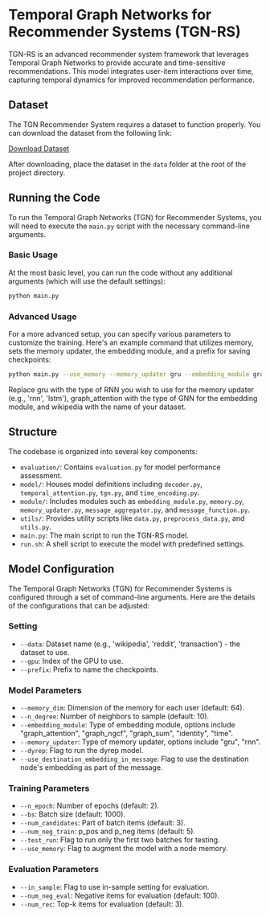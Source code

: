 # Temporal Graph Networks for Recommender Systems (TGN-RS)

TGN-RS is an advanced recommender system framework that leverages Temporal Graph Networks to provide accurate and time-sensitive recommendations. This model integrates user-item interactions over time, capturing temporal dynamics for improved recommendation performance.

## Dataset

The TGN Recommender System requires a dataset to function properly. You can download the dataset from the following link:

[Download Dataset](https://unistackr0-my.sharepoint.com/:f:/g/personal/kimyejin99_unist_ac_kr/EgHSAM0-ikxGsiRsQwrJm5kBGKrgOhP7AxJyOqNpDZzJlQ?e=0KgBqg)

After downloading, place the dataset in the `data` folder at the root of the project directory.

## Running the Code

To run the Temporal Graph Networks (TGN) for Recommender Systems, you will need to execute the `main.py` script with the necessary command-line arguments.

### Basic Usage

At the most basic level, you can run the code without any additional arguments (which will use the default settings):

```bash
python main.py
```

### Advanced Usage

For a more advanced setup, you can specify various parameters to customize the training. Here's an example command that utilizes memory, sets the memory updater, the embedding module, and a prefix for saving checkpoints:

```bash
python main.py --use_memory --memory_updater gru --embedding_module graph_attention --prefix graph_attention_gru_wikipedia --data wikipedia
```

Replace gru with the type of RNN you wish to use for the memory updater (e.g., 'rnn', 'lstm'), graph_attention with the type of GNN for the embedding module, and wikipedia with the name of your dataset.


## Structure

The codebase is organized into several key components:

- `evaluation/`: Contains `evaluation.py` for model performance assessment.
- `model/`: Houses model definitions including `decoder.py`, `temporal_attention.py`, `tgn.py`, and `time_encoding.py`.
- `module/`: Includes modules such as `embedding_module.py`, `memory.py`, `memory_updater.py`, `message_aggregator.py`, and `message_function.py`.
- `utils/`: Provides utility scripts like `data.py`, `preprocess_data.py`, and `utils.py`.
- `main.py`: The main script to run the TGN-RS model.
- `run.sh`: A shell script to execute the model with predefined settings.

## Model Configuration

The Temporal Graph Networks (TGN) for Recommender Systems is configured through a set of command-line arguments. Here are the details of the configurations that can be adjusted:

### Setting
- `--data`: Dataset name (e.g., 'wikipedia', 'reddit', 'transaction') - the dataset to use.
- `--gpu`: Index of the GPU to use.
- `--prefix`: Prefix to name the checkpoints.

### Model Parameters
- `--memory_dim`: Dimension of the memory for each user (default: 64).
- `--n_degree`: Number of neighbors to sample (default: 10).
- `--embedding_module`: Type of embedding module, options include "graph_attention", "graph_ngcf", "graph_sum", "identity", "time".
- `--memory_updater`: Type of memory updater, options include "gru", "rnn".
- `--dyrep`: Flag to run the dyrep model.
- `--use_destination_embedding_in_message`: Flag to use the destination node's embedding as part of the message.

### Training Parameters
- `--n_epoch`: Number of epochs (default: 2).
- `--bs`: Batch size (default: 1000).
- `--num_candidates`: Part of batch items (default: 3).
- `--num_neg_train`: p_pos and p_neg items (default: 5).
- `--test_run`: Flag to run only the first two batches for testing.
- `--use_memory`: Flag to augment the model with a node memory.

### Evaluation Parameters
- `--in_sample`: Flag to use in-sample setting for evaluation.
- `--num_neg_eval`: Negative items for evaluation (default: 100).
- `--num_rec`: Top-k items for evaluation (default: 3).

